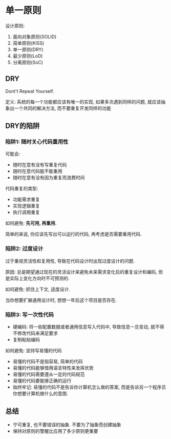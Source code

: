 # 单一原则

设计原则:

1. 面向对象原则(SOLID)
2. 简单原则(KISS)
3. 单一原则(DRY)
4. 最少原则(LoD)
5. 分离原则(SoC)

## DRY 

Dont't Repeat Yourself. 

定义: 系统的每一个功能都应该有唯一的实现, 如果多次遇到同样的问题, 就应该抽象出一个共同的解决方法, 而不要重复开发同样的功能


## DRY的陷阱

### 陷阱1: 随时关心代码重用性

可能会:

- 随时在意有没有写重复代码
- 随时在意代码能不能重用
- 随时在意有没有因为重复而浪费时间

代码重复的类型:

- 功能需求重复
- 实现逻辑重复
- 执行调用重复

如何避免: **先可用, 再重用.**

简单的来说, 你应该先写出可以运行的代码, 再考虑是否需要重用代码.

### 陷阱2: 过度设计

过于重视灵活性和复用性, 导致在代码设计时出现过度设计的问题.

原因: 总是期望通过现在的灵活设计来避免未来需求变化后的重复设计和编码, 但是实际上变化方向时不可预测的.

如何避免: 抓住上下文, 适度设计. 

当你想要扩展通用设计时, 想想一年后这个项目是否存在. 

### 陷阱3: 写一次性代码

- 硬编码: 将一些配置数据或者通用信息写入代码中, 导致信息一旦变动, 就不得不修改代码来满足要求
- 复制粘贴编码

如何避免: 坚持写易懂的代码

- 易懂的代码不是指容易, 简单的代码
- 易懂的代码能够借用语言特性来发挥优势
- 易懂的代码需要遵从一定的代码规范
- 易懂的代码要能够正确的运行
- 始终牢记: 易懂的代码不是告诉你计算机怎么做的答案, 而是告诉另一个程序员你想要计算机做什么的意图.

## 总结

- 宁可重复, 也不要错误的抽象. 不要为了抽象而创建抽象
- 保持对原则的警醒比应用了多少原则更重要



